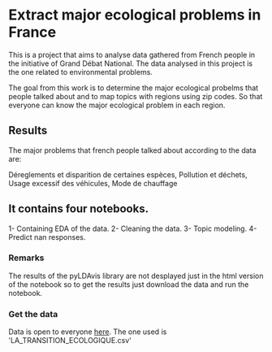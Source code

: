 # Extract major ecological problems in France

This is a project that aims to analyse data gathered from French people in the initiative of Grand Débat National. The data analysed in this project is the one related to environmental problems.

The goal from this work is to determine the major ecological probelms that people talked about and to map topics with regions using zip codes.
So that everyone can know the major ecological problem in each region.

## Results

The major problems that french people talked about according to the data are:

Déreglements et disparition de certaines espèces, Pollution et déchets, Usage excessif des véhicules, Mode de chauffage


## It contains four notebooks.

1- Containing EDA of the data.
2- Cleaning the data.
3- Topic modeling.
4- Predict nan responses.


### Remarks

The results of the pyLDAvis library are not desplayed just in the html version of the notebook so to get the results just download the data and run the notebook.

### Get the data

Data is open to everyone [here](https://www.data.gouv.fr/en/datasets/donnees-ouvertes-du-grand-debat-national/).
The one used is 'LA_TRANSITION_ECOLOGIQUE.csv'


